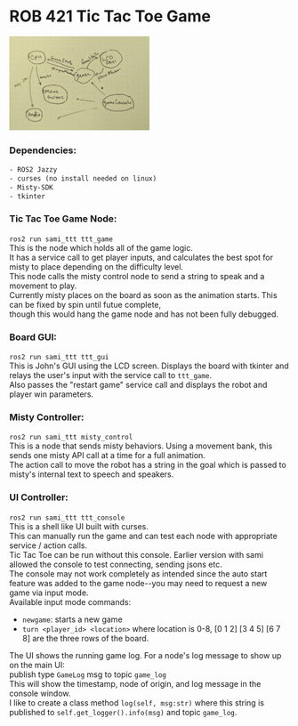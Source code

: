 # ROB 421 Tic Tac Toe Game
   
<img src="sami_ttt/assets/nodes_sketch.jpg"  width="50%"/>  
  
### Dependencies:
    - ROS2 Jazzy
    - curses (no install needed on linux)  
    - Misty-SDK  
    - tkinter

### Tic Tac Toe Game Node:  
`ros2 run sami_ttt ttt_game`  
This is the node which holds all of the game logic.  
It has a service call to get player inputs, and calculates the best spot for misty to place depending on the difficulty level.  
This node calls the misty control node to send a string to speak and a movement to play.  
Currently misty places on the board as soon as the animation starts. This can be fixed by spin until futue complete,  
though this would hang the game node and has not been fully debugged.  
  
### Board GUI:
`ros2 run sami_ttt ttt_gui`  
This is John's GUI using the LCD screen. Displays the board with tkinter and relays the user's input with the service call to `ttt_game`.  
Also passes the "restart game" service call and displays the robot and player win parameters.
   
  
### Misty Controller:  
`ros2 run sami_ttt misty_control`  
This is a node that sends misty behaviors. Using a movement bank, this sends one misty API call at a time for a full animation.  
The action call to move the robot has a string in the goal which is passed to misty's internal text to speech and speakers.  
  
### UI Controller:
`ros2 run sami_ttt ttt_console`  
This is a shell like UI built with curses.  
This can manually run the game and can test each node with appropriate service / action calls.  
Tic Tac Toe can be run without this console. Earlier version with sami allowed the console to test connecting, sending jsons etc.  
The console may not work completely as intended since the auto start feature was added to the game node--you may need to request a new game via input mode.  
Available input mode commands:
- `newgame`: starts a new game
- `turn <player_id> <location>` where location is 0-8, [0 1 2] [3 4 5] [6 7 8] are the three rows of the board.
  
The UI shows the running game log. For a node's log message to show up on the main UI:  
publish type `GameLog` msg to topic `game_log`  
This will show the timestamp, node of origin, and log message in the console window.  
I like to create a class method `log(self, msg:str)` where this string is published to `self.get_logger().info(msg)` and topic `game_log`. 
